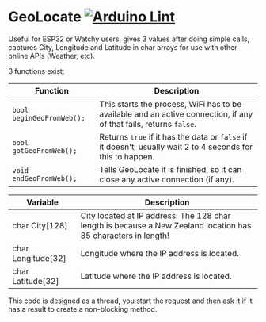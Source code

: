 # GeoLocate [![Arduino Lint](https://github.com/GuruSR/GeoLocate/actions/workflows/main.yml/badge.svg)](https://github.com/GuruSR/GeoLocate/actions/workflows/main.yml)
Useful for ESP32 or Watchy users, gives 3 values after doing simple calls, captures City, Longitude and Latitude in char arrays for use with other online APIs (Weather, etc).

3 functions exist:

| Function | Description |
| --------------- | ----------- |
| `bool beginGeoFromWeb();` | This starts the process, WiFi has to be available and an active connection, if any of that fails, returns `false`. |
| `bool gotGeoFromWeb();` | Returns `true` if it has the data or `false` if it doesn't, usually wait 2 to 4 seconds for this to happen. |
| `void endGeoFromWeb();` | Tells GeoLocate it is finished, so it can close any active connection (if any). |

| Variable | Description|
| --------------- | ----------- |
| char City[128] | City located at IP address.  The 128 char length is because a New Zealand location has 85 characters in length!
| char Longitude[32] | Longitude where the IP address is located. |
| char Latitude[32] | Latitude where the IP address is located. |

This code is designed as a thread, you start the request and then ask it if it has a result to create a non-blocking method.
